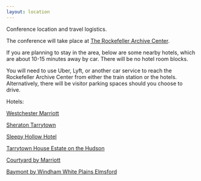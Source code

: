 ```yaml
---
layout: location
---
```


Conference location and travel logistics.

The conference will take place at [The Rockefeller Archive Center](https://rockarch.org). 

If you are planning to stay in the area, below are some nearby hotels, which are about 10-15 minutes away by car. There will be no hotel room blocks. 

You will need to use Uber, Lyft, or another car service to reach the Rockefeller Archive Center from either the train station or the hotels. Alternatively, there will be visitor parking spaces should you choose to drive. 

Hotels:

[Westchester Marriott](https://www.marriott.com/en-us/hotels/nycwe-westchester-marriott/rooms/)

[Sheraton Tarrytown](https://www.marriott.com/en-us/hotels/hpnsi-sheraton-tarrytown-hotel/overview/)

[Sleepy Hollow Hotel](https://sleepyhollowhotelny.com/)

[Tarrytown House Estate on the Hudson](https://www.tarrytownhouseestate.com/)

[Courtyard by Marriott](https://www.marriott.com/en-us/hotels/hpngr-courtyard-tarrytown-westchester-county/overview/)

[Baymont by Windham White Plains Elmsford](https://www.wyndhamhotels.com/baymont/elmsford-new-york/baymont-white-plains-elmsford/overview)
